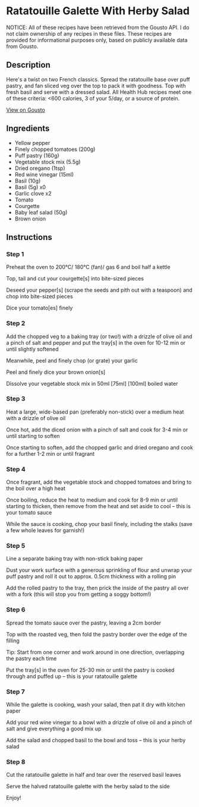 # Ratatouille Galette With Herby Salad

NOTICE: All of these recipes have been retrieved from the Gousto API. I do not claim ownership of any recipes in these files. These recipes are provided for informational purposes only, based on publicly available data from Gousto.

## Description

Here's a twist on two French classics. Spread the ratatouille base over puff pastry, and fan sliced veg over the top to pack it with goodness. Top with fresh basil and serve with a dressed salad. All Health Hub recipes meet one of these criteria: <600 calories, 3 of your 5/day, or a source of protein.

[View on Gousto](https://www.gousto.co.uk/recipes/cookbook/ratatouille-galette-with-herby-salad)

## Ingredients

- Yellow pepper
- Finely chopped tomatoes (200g)
- Puff pastry (160g)
- Vegetable stock mix (5.5g)
- Dried oregano (1tsp)
- Red wine vinegar (15ml)
- Basil (10g)
- Basil (5g) x0
- Garlic clove x2
- Tomato
- Courgette
- Baby leaf salad (50g)
- Brown onion

## Instructions


### Step 1

Preheat the oven to 200°C/ 180°C (fan)/ gas 6 and boil half a kettle

Top, tail and cut your courgette[s] into bite-sized pieces

Deseed your pepper[s] (scrape the seeds and pith out with a teaspoon) and chop into bite-sized pieces

Dice your tomato[es]<span class="text-danger"> </span>finely


### Step 2

Add the chopped veg to a baking tray (or two!) with a drizzle of olive oil and a pinch of salt and pepper and put the tray[s] in the oven for 10-12 min or until slightly softened

Meanwhile, peel and finely chop (or grate) your garlic

Peel and finely dice your brown onion[s]

Dissolve your vegetable stock mix in 50ml<span class="text-purple"> [75ml]</span><span class="text-danger"> [100ml] </span>boiled water


### Step 3

Heat a large, wide-based pan (preferably non-stick) over a medium heat with a drizzle of olive oil

Once hot, add the diced onion with a pinch of salt and cook for 3-4 min or until starting to soften

Once starting to soften, add the chopped garlic and dried oregano and cook for a further 1-2 min or until fragrant


### Step 4

Once fragrant, add the vegetable stock and chopped tomatoes and bring to the boil over a high heat

Once boiling, reduce the heat to medium and cook for 8-9 min or until starting to thicken, then remove from the heat and set aside to cool – this is your tomato sauce

While the sauce is cooking, chop your basil finely, including the stalks (save a few whole leaves for garnish!)


### Step 5

Line a separate baking tray with non-stick baking paper

Dust your work surface with a generous sprinkling of flour and unwrap your puff pastry and roll it out to approx. 0.5cm thickness with a rolling pin

Add the rolled pastry to the tray, then prick the inside of the pastry all over with a fork (this will stop you from getting a soggy bottom!)


### Step 6

Spread the tomato sauce over the pastry, leaving a 2cm border

Top with the roasted veg, then fold the pastry border over the edge of the filling

Tip: Start from one corner and work around in one direction, overlapping the pastry each time

Put the tray[s] in the oven for 25-30 min or until the pastry is cooked through and puffed up – this is your ratatouille galette


### Step 7

While the galette is cooking, wash your salad, then pat it dry with kitchen paper

Add your red wine vinegar to a bowl with a drizzle of olive oil and a pinch of salt and give everything a good mix up

Add the salad and chopped basil to the bowl and toss – this is your herby salad

### Step 8

Cut the ratatouille galette in half and tear over the reserved basil leaves

Serve the halved ratatouille galette with the herby salad to the side

Enjoy!


